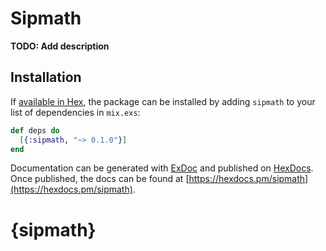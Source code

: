 # Sipmath

**TODO: Add description**

## Installation

If [available in Hex](https://hex.pm/docs/publish), the package can be installed
by adding `sipmath` to your list of dependencies in `mix.exs`:

```elixir
def deps do
  [{:sipmath, "~> 0.1.0"}]
end
```

Documentation can be generated with [ExDoc](https://github.com/elixir-lang/ex_doc)
and published on [HexDocs](https://hexdocs.pm). Once published, the docs can
be found at [https://hexdocs.pm/sipmath](https://hexdocs.pm/sipmath).

# {sipmath}
